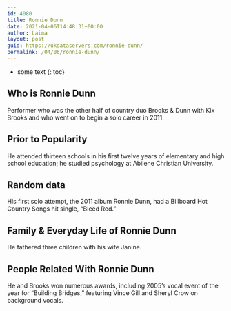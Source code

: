 ```yaml
---
id: 4080
title: Ronnie Dunn
date: 2021-04-06T14:48:31+00:00
author: Laima
layout: post
guid: https://ukdataservers.com/ronnie-dunn/
permalink: /04/06/ronnie-dunn/
---
```


* some text
{: toc}


## Who is Ronnie Dunn
                  
                  
                  
Performer who was the other half of country duo Brooks & Dunn with Kix Brooks and who went on to begin a solo career in 2011.
                  
              
            
              
            
                
                
                
## Prior to Popularity
                  
                  
                  
He attended thirteen schools in his first twelve years of elementary and high school education; he studied psychology at Abilene Christian University.
                  
              
            
              
            
                
                
                
## Random data
                  
                  
                  
His first solo attempt, the 2011 album Ronnie Dunn, had a Billboard Hot Country Songs hit single, &#8220;Bleed Red.&#8221;
                  
              
            
              
            
                
                
                
## Family & Everyday Life of Ronnie Dunn
                  
                  
                  
He fathered three children with his wife Janine.
                  
              
            
              
            
                
                
                
## People Related With Ronnie Dunn
                  
                  
                  
He and Brooks won numerous awards, including 2005&#8217;s vocal event of the year for &#8220;Building Bridges,&#8221; featuring Vince Gill and Sheryl Crow on background vocals.
                  
              
            
              
            
                
              
            
              
              
            
            
              
            
          
          
          